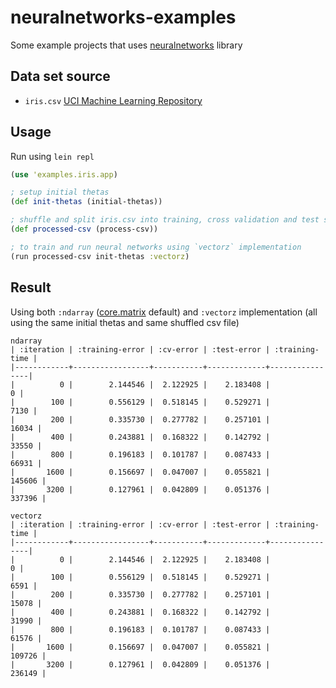 # neuralnetworks-examples

Some example projects that uses [neuralnetworks](https://github.com/ronaldsuwandi/neuralnetworks) 
library

## Data set source

* `iris.csv` [UCI Machine Learning Repository](https://archive.ics.uci.edu/ml/datasets/Iris)

## Usage

Run using `lein repl`

```clojure
(use 'examples.iris.app)

; setup initial thetas
(def init-thetas (initial-thetas))

; shuffle and split iris.csv into training, cross validation and test sets (60%, 20%, 20%)
(def processed-csv (process-csv))

; to train and run neural networks using `vectorz` implementation 
(run processed-csv init-thetas :vectorz)
```

## Result

Using both `:ndarray` ([core.matrix](https://github.com/mikera/core.matrix) default) and `:vectorz` 
implementation (all using the same initial thetas and same shuffled csv file)

```
ndarray
| :iteration | :training-error | :cv-error | :test-error | :training-time |
|------------+-----------------+-----------+-------------+----------------|
|          0 |        2.144546 |  2.122925 |    2.183408 |              0 |
|        100 |        0.556129 |  0.518145 |    0.529271 |           7130 |
|        200 |        0.335730 |  0.277782 |    0.257101 |          16034 |
|        400 |        0.243881 |  0.168322 |    0.142792 |          33550 |
|        800 |        0.196183 |  0.101787 |    0.087433 |          66931 |
|       1600 |        0.156697 |  0.047007 |    0.055821 |         145606 |
|       3200 |        0.127961 |  0.042809 |    0.051376 |         337396 |

vectorz
| :iteration | :training-error | :cv-error | :test-error | :training-time |
|------------+-----------------+-----------+-------------+----------------|
|          0 |        2.144546 |  2.122925 |    2.183408 |              0 |
|        100 |        0.556129 |  0.518145 |    0.529271 |           6591 |
|        200 |        0.335730 |  0.277782 |    0.257101 |          15078 |
|        400 |        0.243881 |  0.168322 |    0.142792 |          31990 |
|        800 |        0.196183 |  0.101787 |    0.087433 |          61576 |
|       1600 |        0.156697 |  0.047007 |    0.055821 |         109726 |
|       3200 |        0.127961 |  0.042809 |    0.051376 |         236149 |
```
